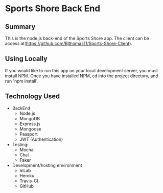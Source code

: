 # Sports Shore Back End

## Summary

This is the node.js back-end of the Sports Shore app. The client can be access at(https://github.com/Bjthomas11/Sports-Shore-Client).

## Using Locally

If you would like to run this app on your local development server, you must install NPM. Once you have installed NPM, cd into the project directory, and run 'npm install'.

## Technology Used

- BackEnd
  - Node.js
  - MongoDB
  - Express.js
  - Mongoose
  - Passport
  - JWT (Authentication)
- Testing:
  - Mocha
  - Chai
  - Faker
- Development/hosting environment
  - mLab
  - Heroku
  - Travis-CI
  - GitHub
